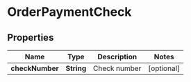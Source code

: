 
# OrderPaymentCheck

## Properties
Name | Type | Description | Notes
------------ | ------------- | ------------- | -------------
**checkNumber** | **String** | Check number |  [optional]



